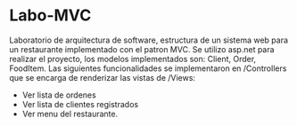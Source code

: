 # Labo-MVC
Laboratorio de arquitectura de software, estructura de un sistema web para un restaurante implementado con el patron MVC.
Se utilizo asp.net para realizar el proyecto, los modelos implementados son: Client, Order, FoodItem.
Las siguientes funcionalidades se implementaron en /Controllers que se encarga de renderizar las vistas de /Views:
- Ver lista de ordenes
- Ver lista de clientes registrados
- Ver menu del restaurante.
